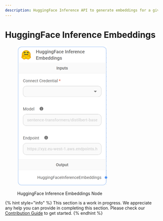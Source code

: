 ```yaml
---
description: HuggingFace Inference API to generate embeddings for a given text.
---
```


# HuggingFace Inference Embeddings

<figure><img src="../../../.gitbook/assets/image (9) (1).png" alt="" width="297"><figcaption><p>HuggingFace Inference Embeddings Node</p></figcaption></figure>

{% hint style="info" %}
This section is a work in progress. We appreciate any help you can provide in completing this section. Please check our [Contribution Guide](https://toi500.gitbook.io/flowise-docs/contributing) to get started.
{% endhint %}
